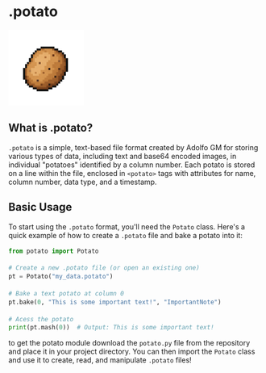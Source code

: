 # .potato
<img src="potaton.png" height="150px">

## What is .potato?

`.potato` is a simple, text-based file format created by Adolfo GM for storing various types of data, including text and base64 encoded images, in individual "potatoes" identified by a column number. Each potato is stored on a line within the file, enclosed in `<potato>` tags with attributes for name, column number, data type, and a timestamp.

## Basic Usage

To start using the `.potato` format, you'll need the `Potato` class. Here's a quick example of how to create a `.potato` file and bake a potato into it:

```python
from potato import Potato

# Create a new .potato file (or open an existing one)
pt = Potato("my_data.potato")

# Bake a text potato at column 0
pt.bake(0, "This is some important text!", "ImportantNote")

# Acess the potato
print(pt.mash(0))  # Output: This is some important text!

```

to get the potato module download the `potato.py` file from the repository and place it in your project directory. You can then import the `Potato` class and use it to create, read, and manipulate `.potato` files!

